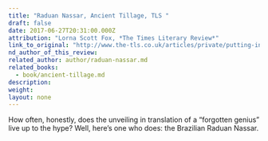 ```yaml
---
title: "Raduan Nassar, Ancient Tillage, TLS "
draft: false
date: 2017-06-27T20:31:00.000Z
attribution: "Lorna Scott Fox, *The Times Literary Review*"
link_to_original: "http://www.the-tls.co.uk/articles/private/putting-in-the-boot/"
nd_author_of_this_review:
related_author: author/raduan-nassar.md
related_books:
  - book/ancient-tillage.md
description:
weight:
layout: none
---
```

How often, honestly, does the unveiling in translation of a “forgotten genius” live up to the hype? Well, here’s one who does: the Brazilian Raduan Nassar.

